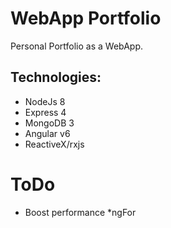 # WebApp Portfolio

Personal Portfolio as a WebApp.

## Technologies:
- NodeJs 8
- Express 4
- MongoDB 3
- Angular v6
- ReactiveX/rxjs

# ToDo
- Boost performance *ngFor